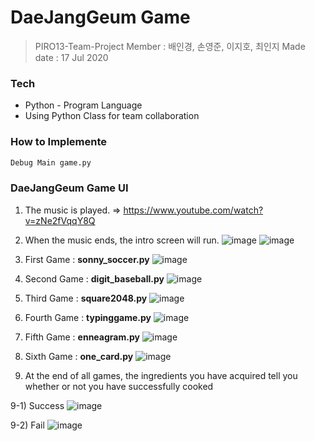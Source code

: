 # DaeJangGeum Game
> PIRO13-Team-Project
> Member : 배인경, 손영준, 이지호, 최인지
> Made date : 17 Jul 2020



### Tech
* Python - Program Language
* Using Python Class for team collaboration

### How to Implemente

```sh
Debug Main game.py
```


### DaeJangGeum Game UI
1) The music is played. => https://www.youtube.com/watch?v=zNe2fVqqY8Q
2) When the music ends, the intro screen will run.
![image](https://user-images.githubusercontent.com/65646971/104191243-9cd91c80-5460-11eb-9542-7fe2c1ab0212.png)
![image](https://user-images.githubusercontent.com/65646971/104190192-12dc8400-545f-11eb-9935-c58b00a596ad.png)


3) First Game : __sonny_soccer.py__
![image](https://user-images.githubusercontent.com/65646971/104191378-c98d3400-5460-11eb-93d8-a3fa86cf90fd.png)


4) Second Game : __digit_baseball.py__
![image](https://user-images.githubusercontent.com/65646971/104191706-33a5d900-5461-11eb-8cb1-116ac52419ad.png)


5) Third Game : __square2048.py__
![image](https://user-images.githubusercontent.com/65646971/104191779-4c15f380-5461-11eb-9080-2b1cfa1a9a32.png)


6) Fourth Game : __typinggame.py__
![image](https://user-images.githubusercontent.com/65646971/104191924-7c5d9200-5461-11eb-967f-1aee7cd5580f.png)


7) Fifth Game : __enneagram.py__
![image](https://user-images.githubusercontent.com/65646971/104191954-85e6fa00-5461-11eb-8356-3ba97a795e2f.png)


8) Sixth Game : __one_card.py__
![image](https://user-images.githubusercontent.com/65646971/104192007-9a2af700-5461-11eb-9e6a-1246cbaa8ba4.png)

9) At the end of all games, the ingredients you have acquired tell you whether or not you have successfully cooked

9-1) Success
![image](https://user-images.githubusercontent.com/65646971/104193234-37d2f600-5463-11eb-87ff-f3f6141e23a6.png)

9-2) Fail
![image](https://user-images.githubusercontent.com/65646971/104192123-bdee3d00-5461-11eb-89f6-880d327b33dc.png)
